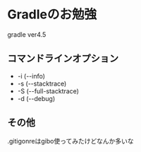 # Gradleのお勉強
gradle ver4.5
## コマンドラインオプション
- -i (--info)
- -s (--stacktrace)
- -S (--full-stacktrace)
- -d (--debug)
## その他
.gitigonreはgibo使ってみたけどなんか多いな
